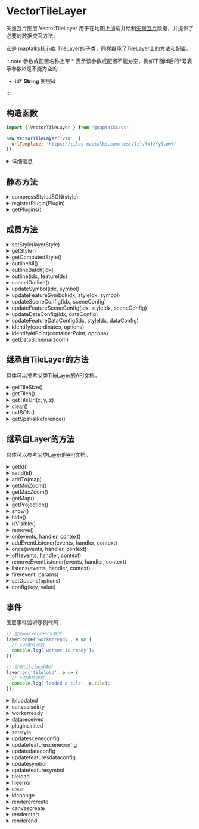 # VectorTileLayer

矢量瓦片图层 VectorTileLayer 用于在地图上加载并绘制[矢量瓦片](../guide/basic/vt)数据，并提供了必要的数据交互方法。

它是 [maptalks](https://maptalks.org)核心库 [TileLayer](https://maptalks.org/maptalks.js/api/0.x/TileLayer.html)的子类，同样继承了TileLayer上的方法和配置。

:::note
参数或配置名称上带 \* 表示该参数或配置不能为空，例如下面id后的\*号表示参数id是不能为空的：

* id* **String** 图层id

:::

## 构造函数

```javascript
import { VectorTileLayer } from '@maptalks/vt';

new VectorTileLayer('vt0', {
  urlTemplate: 'https://tiles.maptalks.com/test/{z}/{x}/{y}.mvt'
});
```
<details><summary>详细信息</summary>
<p>

参数：

* id\* **String** 图层id
* options\* **Object** 配置参数，可选的配置项如下：

| 配置名           |  类型           |  描述                 | 默认值 |
|  ------         | :----:  | ----  |   :-----------:  |
|urlTemplate\*    | String          | url模板               |  null  |
|style            | Object          | 图层样式对象          |  null  |
|subdomains       | String[]        | subdomains, 用于替换url模板中的 {s} | null |
|tileSize         | Number[]        | 瓦片高宽，单位像素     | [512, 512] |
|offset           | Number[]/Function | 瓦片的偏移量，单位像素，二位数组或函数，函数的参数为 zoom，瓦片的zoom级别，offset(zoom) {} | null |
|features         | Boolean         | 瓦片是否返回feature数据 | true |
|schema           | Boolean         | 瓦片是否返回数据的属性schema | false |
|collision        | Boolean         | 是否开启点和文字的碰撞检测   | true |
|picking          | Boolean         | 是否允许图层用identify或identifyAtPoint方法查询数据 | true |
|pickingPoint     | Boolean         | identify或identifyAtPoint方法的查询结果是否返回查询点的三维空间坐标 | false |
|pickingGeometry  | Boolean         | identify或identifyAtPoint方法的查询结果是否包含Geometry | false |
|pickingGeometry  | Boolean         | identify或identifyAtPoint方法的查询结果是否包含Geometry | false |
|iconErrorUrl     | Boolean         | icon请求失败后的替换图片url                             | null |
|collisionFrameLimit | Number       | 每帧用于计算Collision的时间限制，单位ms                  | 1.5  |
|defaultRendering | Boolean         | 是否开启没有style时的默认样式绘制                        | true |
|textGamma        | Number          | 文字的Gamma值，可以用于调整文字清晰度                     | 1   |
|maxIconSize      | Number          | 图标最大尺寸限制                                        | 254  |
|styleScale       | Number          | 可以用来对图层图标和文字整体放大                          | 1    |
|spatialReference | String / Object | 图层的空间参考         | "preset-vt-3857" |
|tileSystem       | Number[]        | 一个四位数数组，用于描述 TileSystem，TileSystem用于定义瓦片的起始坐标和X/Y轴上的编号规律，具体含义参考该[链接](https://github.com/maptalks/maptalks.js/wiki/Tile-System) | [1, -1, -6378137 \* Math.PI, 6378137 * Math.PI] |maxAvailableZoom | Number          | 最大可用级别，当地图级别超过maxAvailableZoom后，则显示maxAvailableZoom级别的瓦片。 | null |
|repeatWorld      | Boolean         | 在低级别时，整个世界不满一屏时，是否重复显示世界  | true |
|crossOrigin      | String          | 瓦片数据的[cross origin](https://developer.mozilla.org/zh-CN/docs/Web/HTTP/CORS)  | null |
|debug            | Boolean         | 是否开启调试信息，开启后地图上会绘制瓦片的编号和范围  | null |
|maxCacheSize     | Number          | 瓦片缓存的最大数量       | 72 |
|zoomOffset       | Number          | 瓦片zoom级别和地图zoom级别的差值    | 0 |
|errorUrl         | String          | 瓦片请求失败后的替代链接    | null |
|token            | String          | 用于替换url模板中的{token}，例如 http://foo/bar/{z}/{x}/{y}?token={token}   | null |

</p>
</details>

## 静态方法

<details><summary>compressStyleJSON(style)</summary>
<p>
<br/>

通过合并相同定义的渲染插件，把style JSON压缩为尺寸更小的JSON对象。

```js
const compressedStyle = VectorTileLayer.compressStyleJSON(style);
````

参数：

* style **Object** 样式对象

返回：

* **Object**

</p>
</details>

<details><summary>registerPlugin(Plugin)</summary>
<p>
<br/>

注册新的渲染插件。

```js
VectorTileLayer.registerPlugin(PluginClazz);
````

参数：

* PluginClazz **PainterPlugin** 要注册的渲染插件类

</p>
</details>

<details><summary>getPlugins()</summary>
<p>
<br/>

获取所有注册的渲染插件。

```js
const pluginClasses = VectorTileLayer.getPlugins();
````

返回：

* PainterPlugin[]

</p>
</details>

###

## 成员方法
<details><summary>setStyle(layerStyle)</summary>
<p>
<br/>

设置图层的样式，样式说明请参考该链接。

```js
const layer = new VectorTileLayer('vt0', {
  urlTemplate: 'https://tiles.maptalks.com/test/{z}/{x}/{y}.mvt'
});
const style = {
  styles: [
    {
      filter : true,            // 数据的过滤条件
      renderPlugin: {           // 渲染插件
        type : 'native-point',
        dataConfig : {
          type : 'native-point'
        }
      },
      symbol: {                 // 样式定义
        markerSize: 6,
        markerType: 'circle',
        markerFill: '#0f0'
      }
    }
  ]
};
layer.setStyle(style);
```

参数：
* style **Object** 图层样式对象，可选的属性如下:

| 属性名        |  类型           |  描述                 | 默认值 |
|  ------         | :----:  | ----  |   :-----------:  |
| styles        | Object[] | 渲染插件数组              | [] |
| featureStyles | Object[] | 单个Feature的渲染插件列表  | [] |
| $root         | String   | 资源目录根路径 | null |

返回：

* this

</p>
</details>

<details><summary>getStyle()</summary>
<p>
<br/>

获取图层样式

返回：

* Object

</p>
</details>

<details><summary>getComputedStyle()</summary>
<p>
<br/>

获取处理后的图层样式，与style的区别主要是：
* 如果style中定义了$root, computedStyle中的资源路径都是合并后的路径
* style中的样式定义可能是被压缩后的，computedStyle中都是未压缩的

返回：

* Object

</p>
</details>

<details><summary>outlineAll()</summary>
<p>
<br/>

高亮图层上所有的数据。

因为高亮是采用后处理实现的，图层需要加入[GroupGLLayer](../gl/group-gl-layer)，且[outline后处理](../gl/group-gl-layer#outline)是开启的。

```js

const layer = new VectorTileLayer('vt0', {
  urlTemplate: 'https://tiles.maptalks.com/test/{z}/{x}/{y}.mvt',
  style
});
layer.addTo(groupGLLayer);
layer.outlineAll();
```

返回：

* this

</p>
</details>


<details><summary>outlineBatch(idx)</summary>
<p>
<br/>

高亮style中序号为idx的渲染插件渲染的数据。

同outlineAll相同，需要加入[GroupGLLayer](../gl/group-gl-layer)并开启outline后处理。

```js
const layer = new VectorTileLayer('vt0', {
  urlTemplate: 'https://tiles.maptalks.com/test/{z}/{x}/{y}.mvt',
  style
});
layer.addTo(groupGLLayer);
layer.outlineBatch(0);
```

参数：

* idx **Number** style的序号

返回：

* this

</p>
</details>

<details><summary>outline(idx, featureIds)</summary>
<p>
<br/>

序号为idx的渲染插件渲染的数据中，高亮指定的feature。

```js
const layer = new VectorTileLayer('vt0', {
  urlTemplate: 'https://tiles.maptalks.com/test/{z}/{x}/{y}.mvt',
  style
});
layer.addTo(groupGLLayer);
layer.outline(0, [0]);
```

参数：

* idx **Number** style的序号
* featureIds **Number[] | String[]** feature id 数组

返回：

* this

</p>
</details>

<details><summary>cancelOutline()</summary>
<p>
<br/>

取消高亮

返回：

* this

</p>
</details>

<details><summary>updateSymbol(idx, symbol)</summary>
<p>
<br/>

更新序号为idx的渲染插件的symbol。

```js
const layer = new VectorTileLayer('vt0', {
  urlTemplate: 'https://tiles.maptalks.com/test/{z}/{x}/{y}.mvt',
  style
});
layer.updateSymbol(0, { polygonFill: '#0f0' });
```

参数：

* idx **Number** 渲染插件序号
* symbol **Object** 要更新的symbol属性

返回：

* this

</p>
</details>

<details><summary>updateFeatureSymbol(idx, styleIdx, symbol)</summary>
<p>
<br/>

更新序号为idx的Feature样式里，序号为styleIdx的渲染插件的symbol。

```js
const style = {
  featureStyles: [
    {
      id: 16,
      style: [
        {
          renderPlugin: {
            dataConfig: {
              type: 'fill'
            },
            sceneConfig: {
              antialias: false
            },
            type: 'fill'
          },
          symbol: {
            polygonFill: '#f00'
          }
        }
      ]
    }
  ]
}
const layer = new VectorTileLayer('vt0', {
  urlTemplate: 'https://tiles.maptalks.com/test/{z}/{x}/{y}.mvt',
  style
});
layer.updateFeatureSymbol(0, 0, { polygonFill: '#0f0' });
```

参数：

* idx **Number** featureStyle中的Feature样式序号
* styleIdx **Number** 样式编号
* symbol **Object** 要更新的sceneConfig属性

返回：

* this

</p>
</details>

<details><summary>updateSceneConfig(idx, sceneConfig)</summary>
<p>
<br/>

更新序号为idx的渲染插件的sceneConfig。

```js
const layer = new VectorTileLayer('vt0', {
  urlTemplate: 'https://tiles.maptalks.com/test/{z}/{x}/{y}.mvt',
  style
});
layer.updateSceneConfig(0, { collision: false });
```

参数：

* idx **Number** 渲染插件序号
* sceneConfig **Object** 要更新的sceneConfig属性

返回：

* this

</p>
</details>

<details><summary>updateFeatureSceneConfig(idx, styleIdx, sceneConfig)</summary>
<p>
<br/>

更新序号为idx的Feature样式里，序号为styleIdx的渲染插件的sceneConfig。

```js
const style = {
  featureStyles: [
    {
      id: 16,
      style: [
        {
          renderPlugin: {
            dataConfig: {
              type: 'fill'
            },
            sceneConfig: {
              antialias: false
            },
            type: 'fill'
          },
          symbol: {
            polygonFill: '#f00'
          }
        }
      ]
    }
  ]
}
const layer = new VectorTileLayer('vt0', {
  urlTemplate: 'https://tiles.maptalks.com/test/{z}/{x}/{y}.mvt',
  style
});
layer.updateFeatureSceneConfig(0, 0, { antialias: true });
```

参数：

* idx **Number** featureStyle样式序号
* styleIdx **Number** 渲染插件编号
* sceneConfig **Object** 要更新的sceneConfig属性

返回：

* this

</p>
</details>

<details><summary>updateDataConfig(idx, dataConfig)</summary>
<p>
<br/>

更新序号为idx的渲染插件的dataConfig。

```js
const layer = new VectorTileLayer('vt0', {
  urlTemplate: 'https://tiles.maptalks.com/test/{z}/{x}/{y}.mvt',
  style
});
layer.updateDataConfig(0, { altitudeProperty: 'height' });
```

参数：

* idx **Number** 渲染插件序号
* dataConfig **Object** 要更新的dataConfig属性

返回：

* this

</p>
</details>

<details><summary>updateFeatureDataConfig(idx, styleIdx, dataConfig)</summary>
<p>
<br/>

更新序号为idx的Feature样式里，序号为styleIdx的渲染插件的sceneConfig。

```js
const style = {
  featureStyles: [
    {
      id: 16,
      style: [
        {
          renderPlugin: {
            dataConfig: {
              type: 'fill'
            },
            sceneConfig: {
              antialias: false
            },
            type: 'fill'
          },
          symbol: {
            polygonFill: '#f00'
          }
        }
      ]
    }
  ]
}
const layer = new VectorTileLayer('vt0', {
  urlTemplate: 'https://tiles.maptalks.com/test/{z}/{x}/{y}.mvt',
  style
});
layer.updateFeatureDataConfig(0, 0, { foo: 1 });
```

参数：

* idx **Number** featureStyle样式序号
* styleIdx **Number** 渲染插件编号
* dataConfig **Object** 要更新的dataConfig属性

返回：

* this

</p>
</details>

<details><summary>identify(coordinates, options)</summary>
<p>
<br/>

在图层上查询给定坐标处的数据。
需要注意的是，只有绘制出来的数据才能被查询到。

```js
const layer = new VectorTileLayer('vt0', {
  urlTemplate: 'https://tiles.maptalks.com/test/{z}/{x}/{y}.mvt',
  style
});
layer.identify([121.23, 39.34], { tolerance: 2 })
```

参数：

* coordinates **Number[]** 坐标值
* options **Object** 设置，可能的属性：
| 属性名           |  类型           |  描述                 | 默认值 |
|  ------         | :----:  | ----  |   :-----------:  |
| tolerance       | Number  | 查询时的像素冗余值 | 3 |

返回：

* Object[]

</p>
</details>

<details><summary>identifyAtPoint(containerPoint, options)</summary>
<p>
<br/>

在图层上查询给定屏幕坐标处的数据

```js
const layer = new VectorTileLayer('vt0', {
  urlTemplate: 'https://tiles.maptalks.com/test/{z}/{x}/{y}.mvt',
  style
});
layer.identify([121.23, 39.34], { tolerance: 2 })
```

参数：

* coordinates **Number[]** 坐标值
* options **Object** 设置，可能的属性：

| 属性名           |  类型           |  描述                 | 默认值 |
|  ------         | :----:  | ----  |   :-----------:  |
| tolerance       | Number  | 查询时的像素冗余值 | 3 |

返回：

* Object[]

</p>
</details>

<details><summary>getDataSchema(zoom)</summary>
<p>
<br/>

获取给定级别上的图层定义和属性定义。

需要注意的是，只有某个级别的瓦片的曾经载入过，才能正常获取，未载入过的瓦片级别的data schema是无法获取的。

```js
const layer = new VectorTileLayer('vt0', {
  urlTemplate: 'https://tiles.maptalks.com/test/{z}/{x}/{y}.mvt',
  style
});
const schema = layer.getDataSchema(8);
```

参数：

* zoom **Number** 瓦片级别

返回：

* Object[]

</p>
</details>

## 继承自TileLayer的方法

具体可以参考[父类TileLayer的API文档](https://maptalks.org/maptalks.js/api/0.x/TileLayer.html)。

<details><summary>getTileSize()</summary>
<p>
<br/>

获取瓦片高宽

返回：

* Size

</p>
</details>

<details><summary>getTiles()</summary>
<p>
<br/>

获取瓦片

返回：

* Object

</p>
</details>

<details><summary>getTileUrl(x, y, z)</summary>
<p>
<br/>

获取瓦片url

返回：

* String

</p>
</details>

<details><summary>clear()</summary>
<p>
<br/>

清空图层

</p>
</details>

<details><summary>toJSON()</summary>
<p>
<br/>

获得图层的JSON对象，这个JSON对象可以通过 maptalks.Layer.fromJSDN(json) 方法还原为图层对象。

返回：

* Object

</p>
</details>

<details><summary>getSpatialReference()</summary>
<p>
<br/>

获得图层的空间参考对象。

返回：

* SpatialReference

</p>
</details>

## 继承自Layer的方法

具体可以参考[父类Layer的API文档](https://maptalks.org/maptalks.js/api/0.x/Layer.html)。

<details><summary>getId()</summary>
<p>
<br/>

获得图层id

返回：

* Number | String

</p>
</details>

<details><summary>setId(id)</summary>
<p>
<br/>

设置图层id

返回：

* this

</p>
</details>

<details><summary>addTo(map)</summary>
<p>
<br/>

添加到地图上。

返回：

* this

</p>
</details>

<details><summary>getMinZoom()</summary>
<p>
<br/>

获取最小瓦片级别。

返回：

* Number

</p>
</details>

<details><summary>getMaxZoom()</summary>
<p>
<br/>

获取最大瓦片级别。

返回：

* Number

</p>
</details>

<details><summary>getMap()</summary>
<p>
<br/>

获取图层添加到的map对象。

返回：

* Map

</p>
</details>

<details><summary>getProjection()</summary>
<p>
<br/>

获取图层的projection。

返回：

* Projection

</p>
</details>

<details><summary>show()</summary>
<p>
<br/>

隐藏图层。

返回：

* this

</p>
</details>

<details><summary>hide()</summary>
<p>
<br/>

隐藏图层。

返回：

* this

</p>
</details>

<details><summary>isVisible()</summary>
<p>
<br/>

判定图层是否显示。

返回：

* Boolean

</p>
</details>

<details><summary>remove()</summary>
<p>
<br/>

删除图层。

返回：

* this

</p>
</details>

<details><summary>on(events, handler, context)</summary>
<p>
<br/>

注册图层的监听事件

返回：

* this

</p>
</details>

<details><summary>addEventListener(events, handler, context)</summary>
<p>
<br/>

同 on 方法

返回：

* this

</p>
</details>

<details><summary>once(events, handler, context)</summary>
<p>
<br/>

注册图层的监听事件，响应后即删除

返回：

* this

</p>
</details>

<details><summary>off(events, handler, context)</summary>
<p>
<br/>

移除图层注册的监听事件

返回：

* this

</p>
</details>

<details><summary>removeEventListener(events, handler, context)</summary>
<p>
<br/>

同 off 方法

返回：

* this

</p>
</details>

<details><summary>listens(events, handler, context)</summary>
<p>
<br/>

判断图层是否监听了events事件。

返回：

* Boolean

</p>
</details>

<details><summary>fire(event, params)</summary>
<p>
<br/>

手动发射一个事件，params是时间参数。

返回：

* this

</p>
</details>

<details><summary>setOptions(options)</summary>
<p>
<br/>

设置图层配置。

返回：

* this

</p>
</details>

<details><summary>config(key, value)</summary>
<p>
<br/>

更新某个图层配置。

返回：

* this

</p>
</details>

## 事件

图层事件监听示例代码：
```js
// 监听workerready事件
layer.once('workerready', e => {
  // e为事件参数
  console.log('worker is ready');
});

// 监听tileload事件
layer.on('tileload', e => {
  // e为事件参数
  console.log('loaded a tile', e.tile);
});
````

<details><summary>iblupdated</summary>
<p>
<br/>

环境光更新事件。

参数属性：

| 属性名           |  类型           |   值 |
|  ------         | :----:  | ----  |
|type     | String          |   "iblupdated"  |
|target   | VectorTileLayer |   this     |

</p>
</details>

<details><summary>canvasisdirty</summary>
<p>
<br/>

画布产生绘制的事件。

参数属性：

| 属性名           |  类型           |   值 |
|  ------         | :----:  | ----  |
|type     | String          |   "canvasisdirty"  |
|target   | VectorTileLayer |   this     |

</p>
</details>

<details><summary>workerready</summary>
<p>
<br/>

worker准备就绪事件。

参数属性：

| 属性名           |  类型           |   值 |
|  ------         | :----:  | ----  |
|type     | String          |   "workerready"  |
|target   | VectorTileLayer |   this     |

</p>
</details>

<details><summary>datareceived</summary>
<p>
<br/>

获取到瓦片数据事件。

参数属性：

| 属性名           |  类型           |   值 |
|  ------         | :----:  | ----  |
|type     | String          |   "datareceived"  |
|target   | VectorTileLayer |   this     |

</p>
</details>

<details><summary>pluginsinited</summary>
<p>
<br/>

渲染插件初始化结束事件。

参数属性：

| 属性名           |  类型           |   值 |
|  ------         | :----:  | ----  |
|type     | String          |   "pluginsinited"  |
|target   | VectorTileLayer |   this     |

</p>
</details>

<details><summary>setstyle</summary>
<p>
<br/>

设置样式事件。

参数属性：

| 属性名           |  类型           |   值 |
|  ------         | :----:  | ----  |
|type     | String          |   "dataerror"  |
|target   | VectorTileLayer |   this     |
|styles   | Object[] |   样式对象     |
|computedStyles   | Object[] |   Feature样式对象     |

</p>
</details>

<details><summary>updatesceneconfig</summary>
<p>
<br/>

updatesceneconfig事件。

参数属性：

| 属性名           |  类型           |   值 |
|  ------         | :----:  | ----  |
|type     | String          |   "updatesceneconfig"  |
|target   | VectorTileLayer |   this                  |
|index    | Number          |   样式序号              |
|sceneConfig | Object          |   scene config对象     |

</p>
</details>

<details><summary>updatefeaturesceneconfig</summary>
<p>
<br/>

updatefeaturesceneconfig事件。

参数属性：

| 属性名           |  类型           |   值 |
|  ------         | :----:  | ----  |
|type     | String          |   "updatesceneconfig"  |
|target   | VectorTileLayer |   this                  |
|index    | Number          |   Feature样式序号        |
|styleIdx | Number          |   Feature渲染插件序号    |
|sceneConfig | Object          |   scene config对象     |

</p>
</details>

<details><summary>updatedataconfig</summary>
<p>
<br/>

updatedataconfig事件。

参数属性：

| 属性名           |  类型           |   值 |
|  ------         | :----:  | ----  |
|type     | String          |   "updatedataconfig"  |
|target   | VectorTileLayer |   this                  |
|index    | Number          |   样式序号              |
|dataConfig | Object        |   data config对象     |

</p>
</details>

<details><summary>updatefeaturesdataconfig</summary>
<p>
<br/>

updatefeaturesdataconfig事件。

参数属性：

| 属性名           |  类型           |   值 |
|  ------         | :----:  | ----  |
|type     | String          |   "updatesdataconfig"  |
|target   | VectorTileLayer |   this                  |
|index    | Number          |   Feature样式序号        |
|styleIdx | Number          |   Feature渲染插件序号    |
|dataConfig | Object        |   data config对象     |

</p>
</details>

<details><summary>updatesymbol</summary>
<p>
<br/>

updatesymbol事件。

参数属性：

| 属性名           |  类型           |   值 |
|  ------         | :----:  | ----  |
|type     | String          |   "updatesymbol"  |
|target   | VectorTileLayer |   this            |
|index    | Number          |   样式序号        |
|symbol   | Object          |   symbol对象      |

</p>
</details>

<details><summary>updatefeaturesymbol</summary>
<p>
<br/>

updatefeaturesymbol事件。

参数属性：

| 属性名           |  类型           |   值 |
|  ------         | :----:  | ----  |
|type     | String          |   "updatesymbol"  |
|target   | VectorTileLayer |   this                  |
|index    | Number          |   Feature样式序号        |
|styleIdx | Number          |   Feature渲染插件序号    |
|symbol   | Object          |     symbol对象     |

</p>
</details>

<details><summary>tileload</summary>
<p>
<br/>

瓦片载入事件。

参数属性：

| 属性名           |  类型           |   值 |
|  ------         | :----:  | ----  |
|type     | String          |   "updatesymbol"  |
|target   | VectorTileLayer |   this            |
|tile     | Object          |   瓦片对象          |
|tileImage| Object          |   瓦片数据     |

</p>
</details>

<details><summary>tileerror</summary>
<p>
<br/>

瓦片载入错误事件。

参数属性：

| 属性名           |  类型           |   值 |
|  ------         | :----:  | ----  |
|type     | String          |   "updatesymbol"  |
|target   | VectorTileLayer |   this            |
|error    | String          |   错误信息          |
|tile     | Object          |   瓦片对象          |
|symbol   | Object          |     symbol对象     |

</p>
</details>

<details><summary>clear</summary>
<p>
<br/>

图层被清除事件。

参数属性：

| 属性名           |  类型           |   值 |
|  ------         | :----:  | ----  |
|type     | String          |   "clear"  |
|target   | VectorTileLayer |   this     |

</p>
</details>

<details><summary>idchange</summary>
<p>
<br/>

图层id变化事件。

参数属性：

| 属性名           |  类型           |   值 |
|  ------         | :----:  | ----  |
|type     | String          |   "idchange"  |
|target   | VectorTileLayer |   this     |
|old      | String          |   旧的id     |
|new      | String          |   新的id     |

</p>
</details>

<details><summary>renderercreate</summary>
<p>
<br/>

renderer创建事件

参数属性：

| 属性名           |  类型           |   值 |
|  ------         | :----:  | ----  |
|type       | String          |   "renderercreate"  |
|target     | VectorTileLayer |   this     |
|renderer   | VectorTileLayerRenderer |      |

</p>
</details>

<details><summary>canvascreate</summary>
<p>
<br/>

canvas创建事件

参数属性：

| 属性名           |  类型           |   值 |
|  ------         | :----:  | ----  |
|type     | String          |   "canvascreate"  |
|target   | VectorTileLayer |   this     |
|gl       | WebGLRenderingContext2D |      |

</p>
</details>

<details><summary>renderstart</summary>
<p>
<br/>

开始渲染事件。

参数属性：

| 属性名           |  类型           |   值 |
|  ------         | :----:  | ----  |
|type     | String          |   "renderstart"  |
|target   | VectorTileLayer |   this     |

</p>
</details>

<details><summary>renderend</summary>
<p>
<br/>

结束渲染事件。

参数属性：

| 属性名           |  类型           |   值 |
|  ------         | :----:  | ----  |
|type     | String          |   "renderend"  |
|target   | VectorTileLayer |   this     |

</p>
</details>
